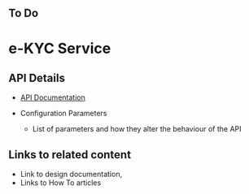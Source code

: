 ## To Do


# e-KYC Service


## API Details
* [API Documentation](https://nayakrounak.gitbook.io/mosip-docs/v/1.2.0/modules/identity-services/id-authentication/IDA-API-Documentation.md)

* Configuration Parameters
    * List of parameters and how they alter the behaviour of the API

## Links to related content
* Link to design documentation,
* Links to How To articles
